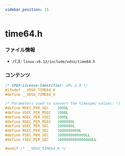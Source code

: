 ```yaml
---
sidebar_position: 15
---
```

# time64.h

### ファイル情報

- パス: `linux-v6.12/include/vdso/time64.h`

### コンテンツ

```h
/* SPDX-License-Identifier: GPL-2.0 */
#ifndef __VDSO_TIME64_H
#define __VDSO_TIME64_H

/* Parameters used to convert the timespec values: */
#define MSEC_PER_SEC	1000L
#define USEC_PER_MSEC	1000L
#define NSEC_PER_USEC	1000L
#define NSEC_PER_MSEC	1000000L
#define USEC_PER_SEC	1000000L
#define NSEC_PER_SEC	1000000000L
#define PSEC_PER_SEC	1000000000000LL
#define FSEC_PER_SEC	1000000000000000LL

#endif /* __VDSO_TIME64_H */

```
